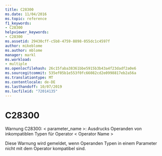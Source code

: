 ```yaml
---
title: C28300
ms.date: 11/04/2016
ms.topic: reference
f1_keywords:
- C28300
helpviewer_keywords:
- C28300
ms.assetid: 29430cff-c5b8-4759-8898-055dc1c4597f
author: mikeblome
ms.author: mblome
manager: markl
ms.workload:
- multiple
ms.openlocfilehash: 26c15faba38361bbe5915b3b43a4f23dadf2a0e6
ms.sourcegitcommit: 535ef05b1e553f0fc66082cd2e0998817eb2a56a
ms.translationtype: MT
ms.contentlocale: de-DE
ms.lasthandoff: 10/07/2019
ms.locfileid: "72014135"
---
```

# <a name="c28300"></a>C28300
Warnung C28300: < parameter_name >: Ausdrucks Operanden von inkompatiblen Typen für Operator < Operator Name >

 Diese Warnung wird gemeldet, wenn Operanden Typen in einem Parameter nicht mit dem Operator kompatibel sind.